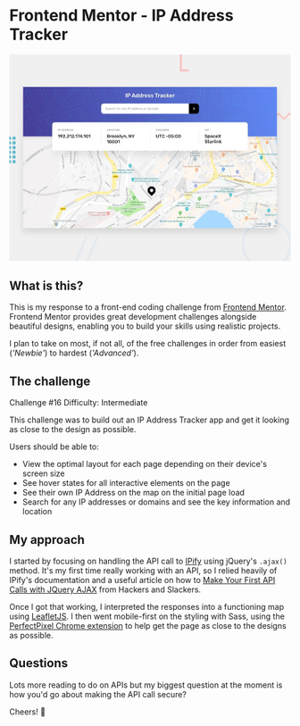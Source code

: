 # Frontend Mentor - IP Address Tracker

![Design preview for the IP Address Tracker coding challenge](./design/desktop-preview.jpg)

## What is this?
This is my response to a front-end coding challenge from [Frontend Mentor](https://www.frontendmentor.io). Frontend Mentor provides great development challenges alongside beautiful designs, enabling you to build your skills using realistic projects.

I plan to take on most, if not all, of the free challenges in order from easiest (*'Newbie'*) to hardest (*'Advanced'*).

## The challenge
Challenge #16
Difficulty: Intermediate

This challenge was to build out an IP Address Tracker app and get it looking as close to the design as possible.

Users should be able to:

- View the optimal layout for each page depending on their device's screen size
- See hover states for all interactive elements on the page
- See their own IP Address on the map on the initial page load
- Search for any IP addresses or domains and see the key information and location

## My approach
I started by focusing on handling the API call to [IPify](https://geo.ipify.org/) using jQuery's `.ajax()` method. It's my first time really working with an API, so I relied heavily of IPify's documentation and a useful article on how to [Make Your First API Calls with JQuery AJAX](https://hackersandslackers.com/making-ajax-calls-with-jquery/) from Hackers and Slackers.

Once I got that working, I interpreted the responses into a functioning map using [LeafletJS](https://leafletjs.com/). I then went mobile-first on the styling with Sass, using the [PerfectPixel Chrome extension](https://chrome.google.com/webstore/detail/perfectpixel-by-welldonec/dkaagdgjmgdmbnecmcefdhjekcoceebi) to help get the page as close to the designs as possible. 

## Questions
Lots more reading to do on APIs but my biggest question at the moment is how you'd go about making the API call secure?

Cheers! 🍻
